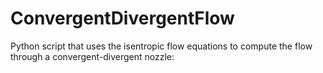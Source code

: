 # ConvergentDivergentFlow
Python script that uses the isentropic flow equations to compute the flow through a convergent-divergent nozzle:
